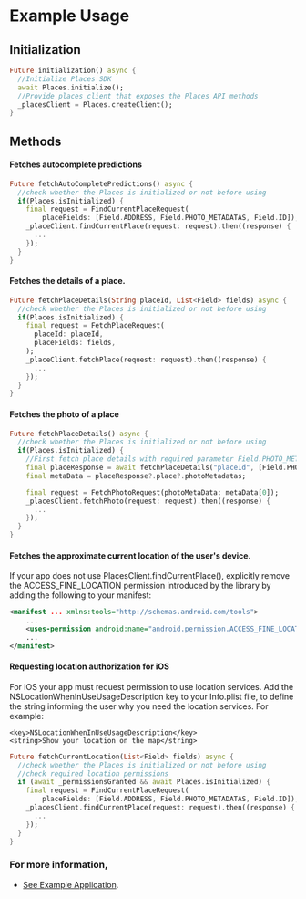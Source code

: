 # Example Usage

## Initialization

```Dart
Future initialization() async {
  //Initialize Places SDK
  await Places.initialize();
  //Provide places client that exposes the Places API methods
  _placesClient = Places.createClient();
}
```

## Methods

#### Fetches autocomplete predictions

```Dart
Future fetchAutoCompletePredictions() async {
  //check whether the Places is initialized or not before using
  if(Places.isInitialized) {
    final request = FindCurrentPlaceRequest(
        placeFields: [Field.ADDRESS, Field.PHOTO_METADATAS, Field.ID]);
    _placeClient.findCurrentPlace(request: request).then((response) {
      ...
    });
  }
}
```

#### Fetches the details of a place.

```Dart
Future fetchPlaceDetails(String placeId, List<Field> fields) async {
  //check whether the Places is initialized or not before using
  if(Places.isInitialized) {
    final request = FetchPlaceRequest(
      placeId: placeId,
      placeFields: fields,
    );
    _placeClient.fetchPlace(request: request).then((response) {
      ...
    });
  }
}
```

#### Fetches the photo of a place

```Dart
Future fetchPlaceDetails() async {
  //check whether the Places is initialized or not before using
  if(Places.isInitialized) {
    //First fetch place details with required parameter Field.PHOTO_METADATAS
    final placeResponse = await fetchPlaceDetails("placeId", [Field.PHOTO_METADATAS]);
    final metaData = placeResponse?.place?.photoMetadatas;

    final request = FetchPhotoRequest(photoMetaData: metaData[0]);
    _placesClient.fetchPhoto(request: request).then((response) {
      ...
    });
  }
}
```

#### Fetches the approximate current location of the user's device.

If your app does not use PlacesClient.findCurrentPlace(), explicitly remove the ACCESS_FINE_LOCATION permission introduced by the library by adding the following to your manifest:
```xml
<manifest ... xmlns:tools="http://schemas.android.com/tools">
    ...
    <uses-permission android:name="android.permission.ACCESS_FINE_LOCATION" tools:node="remove"/>
    ...
</manifest>
```
#### Requesting location authorization for iOS
For iOS your app must request permission to use location services. Add the NSLocationWhenInUseUsageDescription key to your Info.plist file, to define the string informing the user why you need the location services. For example:
```plist
<key>NSLocationWhenInUseUsageDescription</key>
<string>Show your location on the map</string>
```

```Dart
Future fetchCurrentLocation(List<Field> fields) async {
  //check whether the Places is initialized or not before using
  //check required location permissions
  if (await _permissionsGranted && await Places.isInitialized) {
    final request = FindCurrentPlaceRequest(
        placeFields: [Field.ADDRESS, Field.PHOTO_METADATAS, Field.ID]);
    _placesClient.findCurrentPlace(request: request).then((response) {
      ...
    });
  }
}
```

### For more information,

- [See Example Application](/example/lib/main.dart).